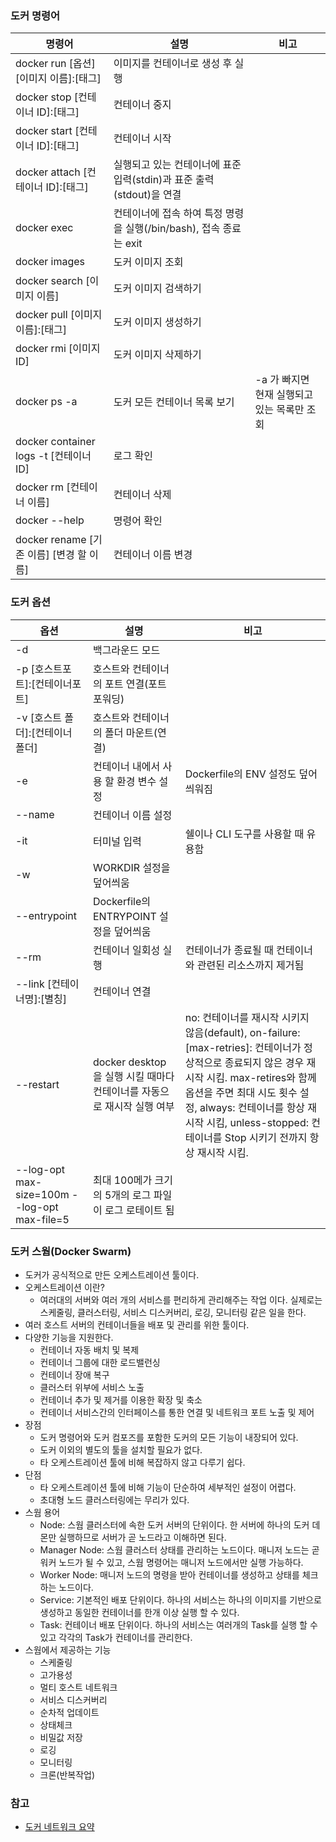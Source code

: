 ### 도커 명령어
|명령어|설명|비고|
|---|---|---|
|docker run [옵션] [이미지 이름]:[태그]|이미지를 컨테이너로 생성 후 실행||
|docker stop [컨테이너 ID]:[태그]|컨테이너 중지||
|docker start [컨테이너 ID]:[태그]|컨테이너 시작||
|docker attach [컨테이너 ID]:[태그]|실행되고 있는 컨테이너에 표준 입력(stdin)과 표준 출력(stdout)을 연결||
|docker exec|컨테이너에 접속 하여 특정 명령을 실행(/bin/bash), 접속 종료는 exit||
|docker images|도커 이미지 조회||
|docker search [이미지 이름]|도커 이미지 검색하기||
|docker pull [이미지 이름]:[태그]|도커 이미지 생성하기||
|docker rmi [이미지 ID]|도커 이미지 삭제하기||
|docker ps -a|도커 모든 컨테이너 목록 보기|-a 가 빠지면 현재 실행되고 있는 목록만 조회|
|docker container logs -t [컨테이너 ID]|로그 확인||
|docker rm [컨테이너 이름]|컨테이너 삭제||
|docker --help|명령어 확인||
|docker rename [기존 이름] [변경 할 이름]|컨테이너 이름 변경||

### 도커 옵션
|옵션|설명|비고|
|---|---|---|
|-d|백그라운드 모드||
|-p [호스트포트]:[컨테이너포트]|호스트와 컨테이너의 포트 연결(포트포워딩)||
|-v [호스트 폴더]:[컨테이너 폴더]|호스트와 컨테이너의 폴더 마운트(연결)||
|-e|컨테이너 내에서 사용 할 환경 변수 설정|Dockerfile의 ENV 설정도 덮어씌워짐|
|--name|컨테이너 이름 설정||
|-it|터미널 입력|쉘이나 CLI 도구를 사용할 때 유용함|
|-w|WORKDIR 설정을 덮어씌움||
|--entrypoint|Dockerfile의 ENTRYPOINT 설정을 덮어씌움||
|--rm|컨테이너 일회성 실행|컨테이너가 종료될 때 컨테이너와 관련된 리소스까지 제거됨|
|--link [컨테이너명]:[별칭]|컨테이너 연결||
|--restart|docker desktop을 실행 시킬 때마다 컨테이너를 자동으로 재시작 실행 여부|no: 컨테이너를 재시작 시키지 않음(default), on-failure:[max-retries]: 컨테이너가 정상적으로 종료되지 않은 경우 재시작 시킴. max-retires와 함께 옵션을 주면 최대 시도 횟수 설정, always: 컨테이너를 항상 재시작 시킴, unless-stopped: 컨테이너를 Stop 시키기 전까지 항상 재시작 시킴.|
|--log-opt max-size=100m --log-opt max-file=5|최대 100메가 크기의 5개의 로그 파일이 로그 로테이트 됨||

### 도커 스웜(Docker Swarm)
- 도커가 공식적으로 만든 오케스트레이션 툴이다.
- 오케스트레이션 이란?
  - 여러대의 서버와 여러 개의 서비스를 편리하게 관리해주는 작업 이다. 실제로는 스케줄링, 클러스터링, 서비스 디스커버리, 로깅, 모니터링 같은 일을 한다.
- 여러 호스트 서버의 컨테이너들을 배포 및 관리를 위한 툴이다.
- 다양한 기능을 지원한다.
  - 컨테이너 자동 배치 및 복제
  - 컨테이너 그룹에 대한 로드밸런싱
  - 컨테이너 장애 복구
  - 클러스터 위부에 서비스 노출
  - 컨테이너 추가 및 제거를 이용한 확장 및 축소
  - 컨테이너 서비스간의 인터페이스를 통한 연결 및 네트워크 포트 노출 및 제어
- 장점
  - 도커 명령어와 도커 컴포즈를 포함한 도커의 모든 기능이 내장되어 있다.
  - 도커 이외의 별도의 툴을 설치할 필요가 없다.
  - 타 오케스트레이션 툴에 비해 복잡하지 않고 다루기 쉽다.
- 단점
  - 타 오케스트레이션 툴에 비해 기능이 단순하여 세부적인 설정이 어렵다.
  - 초대형 노드 클러스터링에는 무리가 있다.
- 스웜 용어
  - Node: 스웜 클러스터에 속한 도커 서버의 단위이다. 한 서버에 하나의 도커 데몬만 실행하므로 서버가 곧 노드라고 이해하면 된다.
  - Manager Node: 스웜 클러스터 상태를 관리하는 노드이다. 매니저 노드는 곧 워커 노드가 될 수 있고, 스웜 명령어는 매니저 노드에서만 실행 가능하다.
  - Worker Node: 매니저 노드의 명령을 받아 컨테이너를 생성하고 상태를 체크하는 노드이다.
  - Service: 기본적인 배포 단위이다. 하나의 서비스는 하나의 이미지를 기반으로 생성하고 동일한 컨테이너를 한개 이상 실행 할 수 있다.
  - Task: 컨테이너 배포 단위이다. 하나의 서비스는 여러개의 Task를 실행 할 수 있고 각각의 Task가 컨테이너를 관리한다.
- 스웜에서 제공하는 기능
  - 스케줄링
  - 고가용성
  - 멀티 호스트 네트워크
  - 서비스 디스커버리
  - 순차적 업데이트
  - 상태체크
  - 비밀값 저장
  - 로깅
  - 모니터링
  - 크론(반복작업)

### 참고
- [도커 네트워크 요약](https://jonnung.dev/docker/2020/02/16/docker_network/)